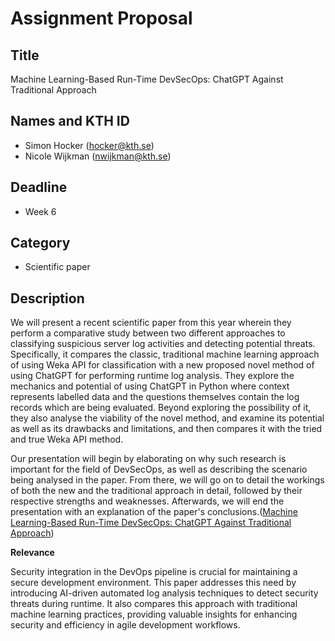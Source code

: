 # Assignment Proposal

## Title

Machine Learning-Based Run-Time DevSecOps: ChatGPT Against Traditional Approach

## Names and KTH ID

  - Simon Hocker (hocker@kth.se)
  - Nicole Wijkman (nwijkman@kth.se)

## Deadline

- Week 6

## Category

- Scientific paper

## Description

We will present a recent scientific paper from this year wherein they perform a comparative study between two different approaches to classifying suspicious server log activities and detecting potential threats. Specifically, it compares the classic, traditional machine learning approach of using Weka API for classification with a new proposed novel method of using ChatGPT for performing runtime log analysis. They explore the mechanics and potential of using ChatGPT in Python where context represents labelled data and the questions themselves contain the log records which are being evaluated. Beyond exploring the possibility of it, they also analyse the viability of the novel method, and examine its potential as well as its drawbacks and limitations, and then compares it with the tried and true Weka API method. 

Our presentation will begin by elaborating on why such research is important for the field of DevSecOps, as well as describing the scenario being analysed in the paper. From there, we will go on to detail the workings of both the new and the traditional approach in detail, followed by their respective strengths and weaknesses. Afterwards, we will end the presentation with an explanation of the paper's conclusions.([Machine Learning-Based Run-Time DevSecOps: ChatGPT Against Traditional Approach](https://ieeexplore.ieee.org/document/10192161))

**Relevance**

Security integration in the DevOps pipeline is crucial for maintaining a secure development environment. This paper addresses this need by introducing AI-driven automated log analysis techniques to detect security threats during runtime. It also compares this approach with traditional machine learning practices, providing valuable insights for enhancing security and efficiency in agile development workflows.
